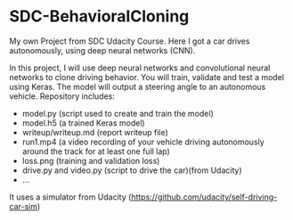 # SDC-BehavioralCloning
My own Project from SDC Udacity Course. Here I got a car drives autonomously, using deep neural networks (CNN).

In this project, I will use deep neural networks and convolutional neural networks to clone driving behavior. You will train, validate and test a model using Keras. The model will output a steering angle to an autonomous vehicle. 
Repository includes:
* model.py (script used to create and train the model)
* model.h5 (a trained Keras model)
* writeup/writeup.md (report writeup file)
* run1.mp4 (a video recording of your vehicle driving autonomously around the track for at least one full lap)
* loss.png (training and validation loss)
* drive.py and video.py (script to drive the car)(from Udacity)
* ...


It uses a simulator from Udacity (https://github.com/udacity/self-driving-car-sim)
